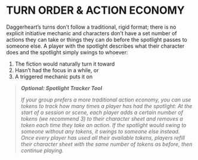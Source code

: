 # TURN ORDER & ACTION ECONOMY

Daggerheart’s turns don’t follow a traditional, rigid format; there is no explicit initiative mechanic and characters don’t have a set number of actions they can take or things they can do before the spotlight passes to someone else. A player with the spotlight describes what their character does and the spotlight simply swings to whoever:

1. The fiction would naturally turn it toward
2. Hasn’t had the focus in a while, or
3. A triggered mechanic puts it on

> ***Optional: Spotlight Tracker Tool***
>
> *If your group prefers a more traditional action economy, you can use tokens to track how many times a player has had the spotlight: At the start of a session or scene, each player adds a certain number of tokens (we recommend 3) to their character sheet and removes a token each time they take an action. If the spotlight would swing to someone without any tokens, it swings to someone else instead. Once every player has used all their available tokens, players refill their character sheet with the same number of tokens as before, then continue playing.*
